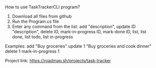 How to use TaskTrackerCLI program?
1. Download all files from github
2. Run the Program.cs file
3. Enter any command from the list:
   add "description",
   update ID "description",
   delete ID,
   mark-in-progress ID,
   mark-done ID,
   list,
   list done,
   list todo,
   list in-progress

Examples:
add "Buy groceries"
update 1 "Buy groceries and cook dinner"
delete 1
mark-in-progress 1

Project link: https://roadmap.sh/projects/task-tracker
